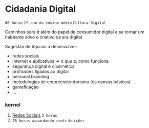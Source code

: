 # Cidadania Digital

`80 horas` `1º ano do ensino médio` `Cultura Digital`

Caminhos para ir além do papel de consumidor digital e se tornar um habitante ativo e criativo da era digital

Sugestão de tópicos a desenvolver:

* redes sociais
* internet e aplicativos => o que é, como funciona
* segurança digital e cibernética
* profissões ligadas ao digital 
* personal branding
* metodologias de empreendendorismo (os canvas básicos)
* gameficação
* ...

### kernel

1. [Redes Sociais](https://github.com/mauro-zac/Trilha-Digital/blob/master/módulos/cidadania_digital/redes_sociais.md) `2 horas`
1. `78 horas aguardando contribuições`

